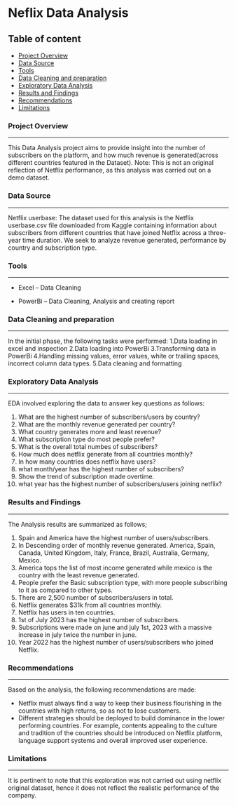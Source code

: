 # Neflix Data Analysis

## Table of content
- [Project Overview](#project-overview)
- [Data Source](#data-source)
- [Tools](#tools)
- [Data Cleaning and preparation](#data-cleaning-and-preparation)
- [Exploratory Data Analysis](#exploratory-data-analysis)
- [Results and Findings](#results-and-findings)
- [Recommendations](#recommendations)
- [Limitations](#limitations)

### Project Overview
---

This Data Analysis project aims to provide insight into the number of subscribers on the platform, and how much revenue is generated(across different countries featured in the Dataset).
Note: This is not an original reflection of Netflix performance, as this analysis was carried out on a demo dataset.

### Data Source
---
Netflix userbase: The dataset used for this analysis is the Netflix userbase.csv file downloaded from Kaggle containing information about subscribers from different countries that have joined Netflix across a three-year time duration. We seek to analyze revenue generated, performance by country and subscription type.

### Tools
---

- Excel – Data Cleaning

- PowerBi – Data Cleaning, Analysis and creating report

### Data Cleaning and preparation
---

In the initial phase, the following tasks were performed:
1.Data loading in excel and inspection
2.Data loading into PowerBi
3.Transforming data in PowerBi
4.Handling missing values, error values, white or trailing spaces, incorrect column data types.
5.Data cleaning and formatting

### Exploratory Data Analysis
---

EDA involved exploring the data to answer key questions as follows:
1. What are the highest number of subscribers/users by country?
2. What are the monthly revenue generated per country?
3. What country generates more and least revenue?
4. What subscription type do most people prefer?
5. What is the overall total numbes of subscribers?
6. How much does netflix generate from all countries monthly?
7. In how many countries does netflix have users?
8. what month/year has the highest number of subscribers?
9. Show the trend of subscription made overtime.
10. what year has the highest number of subscribers/users joining netflix?


### Results and Findings
---

The Analysis results are summarized as follows;
1. Spain and America have the highest number of users/subscribers.
2. In Descending order of monthly revenue generated. America, Spain, Canada, United Kingdom, Italy, France, Brazil, Australia, Germany, Mexico.
3. America tops the list of most income generated while mexico is the country with the least revenue generated.
4. People prefer the Basic subscription type, with more people subscribing to it as compared to other types.
5. There are 2,500 number of subscribers/users in total.
6. Netflix generates $31k from all countries monthly.
7. Netflix has users in ten countries.
8. 1st of July 2023 has the highest number of subscribers.
9. Subscriptions were made on june and july 1st, 2023 with a massive increase in july twice the number in june.
10. Year 2022 has the highest number of users/subscribers who joined Netflix.

### Recommendations
---
Based on the analysis, the following recommendations are made:
- Netflix must always find a way to keep their business flourishing in the countries with high returns, so as not to lose customers.
- Different strategies should be deployed to build dominance in the lower performing countries. For example, contents appealing to the culture and tradition of the countries should be introduced on Netflix platform, language support systems and overall improved user experience.

 
### Limitations
---
It is pertinent to note that this exploration was not carried out using netflix original dataset, hence it does not reflect the realistic performance of the company.

